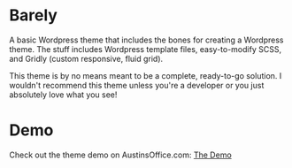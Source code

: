 Barely
======

A basic Wordpress theme that includes the bones for creating a Wordpress theme. The stuff includes Wordpress template files, easy-to-modify SCSS, and Gridly (custom responsive, fluid grid).

This theme is by no means meant to be a complete, ready-to-go solution. I wouldn't recommend this theme unless you're a developer or you just absolutely love what you see!

Demo
=====

Check out the theme demo on AustinsOffice.com:
[The Demo](http://www.austinsoffice.com/demos/barely/)
